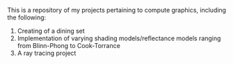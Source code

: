 This is a repository of my projects pertaining to compute graphics, including the following:
1. Creating of a dining set
2. Implementation of varying shading models/reflectance models ranging from Blinn-Phong to Cook-Torrance
3. A ray tracing project
